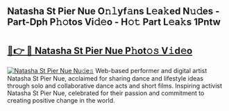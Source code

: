 ## Natasha St Pier Nue O𝚗𝚕yf𝚊ns L𝚎a𝚔ed N𝚞𝚍es - Part-Dph P𝚑𝚘tos Vi𝚍𝚎o - H𝚘𝚝 Part L𝚎a𝚔s 1Pntw

# <h2><a href="http://kf0kz9r.oniu.top/?m=Natasha+St+Pier+Nue">🔗👉 🔴 Natasha St Pier Nue P𝚑ot𝚘𝚜 V𝚒d𝚎o</a></h2>

[![Natasha St Pier Nue Nu𝚍e𝚜](https://i.imgur.com/0qMVB7G.gif)](http://kf0kz9r.oniu.top/?m=Natasha+St+Pier+Nue)
Web-based performer and digital artist Natasha St Pier Nue, acclaimed for sharing dance and lifestyle ideas through solo and collaborative dance acts and short films. Inspiring activist Natasha St Pier Nue, celebrated for their passion and commitment to creating positive change in the world.  
